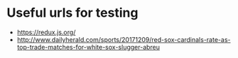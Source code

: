 # Useful urls for testing
  - https://redux.js.org/
  - http://www.dailyherald.com/sports/20171209/red-sox-cardinals-rate-as-top-trade-matches-for-white-sox-slugger-abreu
